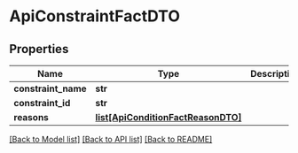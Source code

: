 # ApiConstraintFactDTO

## Properties
Name | Type | Description | Notes
------------ | ------------- | ------------- | -------------
**constraint_name** | **str** |  | [optional] 
**constraint_id** | **str** |  | [optional] 
**reasons** | [**list[ApiConditionFactReasonDTO]**](ApiConditionFactReasonDTO.md) |  | [optional] 

[[Back to Model list]](../README.md#documentation-for-models) [[Back to API list]](../README.md#documentation-for-api-endpoints) [[Back to README]](../README.md)

